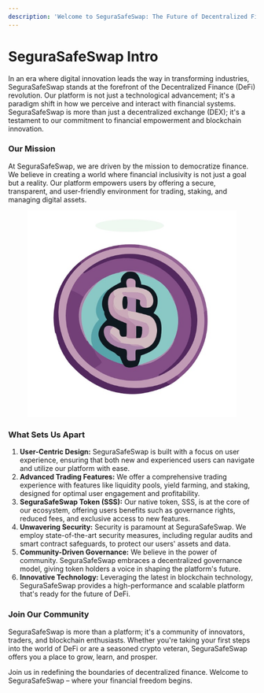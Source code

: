 ```yaml
---
description: 'Welcome to SeguraSafeSwap: The Future of Decentralized Finance'
---
```


# SeguraSafeSwap Intro

In an era where digital innovation leads the way in transforming industries, SeguraSafeSwap stands at the forefront of the Decentralized Finance (DeFi) revolution. Our platform is not just a technological advancement; it's a paradigm shift in how we perceive and interact with financial systems. SeguraSafeSwap is more than just a decentralized exchange (DEX); it's a testament to our commitment to financial empowerment and blockchain innovation.

### Our Mission

At SeguraSafeSwap, we are driven by the mission to democratize finance. We believe in creating a world where financial inclusivity is not just a goal but a reality. Our platform empowers users by offering a secure, transparent, and user-friendly environment for trading, staking, and managing digital assets.

<figure><img src=".gitbook/assets/SSS_Token (1).jpeg" alt=""><figcaption></figcaption></figure>

### What Sets Us Apart

1. **User-Centric Design:** SeguraSafeSwap is built with a focus on user experience, ensuring that both new and experienced users can navigate and utilize our platform with ease.
2. **Advanced Trading Features:** We offer a comprehensive trading experience with features like liquidity pools, yield farming, and staking, designed for optimal user engagement and profitability.
3. **SeguraSafeSwap Token (SSS):** Our native token, SSS, is at the core of our ecosystem, offering users benefits such as governance rights, reduced fees, and exclusive access to new features.
4. **Unwavering Security:** Security is paramount at SeguraSafeSwap. We employ state-of-the-art security measures, including regular audits and smart contract safeguards, to protect our users' assets and data.
5. **Community-Driven Governance:** We believe in the power of community. SeguraSafeSwap embraces a decentralized governance model, giving token holders a voice in shaping the platform's future.
6. **Innovative Technology:** Leveraging the latest in blockchain technology, SeguraSafeSwap provides a high-performance and scalable platform that's ready for the future of DeFi.

### Join Our Community

SeguraSafeSwap is more than a platform; it's a community of innovators, traders, and blockchain enthusiasts. Whether you're taking your first steps into the world of DeFi or are a seasoned crypto veteran, SeguraSafeSwap offers you a place to grow, learn, and prosper.

Join us in redefining the boundaries of decentralized finance. Welcome to SeguraSafeSwap – where your financial freedom begins.
